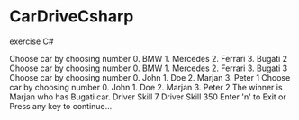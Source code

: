 # CarDriveCsharp
exercise C#

<p>
Choose car by choosing number
0. BMW
1. Mercedes
2. Ferrari
3. Bugati
2
Choose car by choosing number
0. BMW
1. Mercedes
2. Ferrari
3. Bugati
3
Choose car by choosing number
0. John
1. Doe
2. Marjan
3. Peter
1
Choose car by choosing number
0. John
1. Doe
2. Marjan
3. Peter
2
The winner is Marjan who has Bugati car.
Driver Skill 7
Driver Skill 350
Enter 'n' to Exit or Press any key to continue...
</p>
